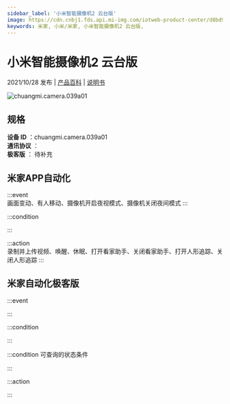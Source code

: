 ```yaml
---
sidebar_label: '小米智能摄像机2 云台版'
image: https://cdn.cnbj1.fds.api.mi-img.com/iotweb-product-center/d8bd9d21aa6cbcf545c50f453428325c_产品拟物图.png?GalaxyAccessKeyId=AKVGLQWBOVIRQ3XLEW&Expires=9223372036854775807&Signature=+fQ8A6aEiANhC6x9UPP1wM/BAAk=
keywords: 米家, 小米/米家, 小米智能摄像机2 云台版, 
---
```

# 小米智能摄像机2 云台版

2021/10/28 发布 | [产品百科](https://home.mi.com/webapp/content/baike/product/index.html?model=chuangmi.camera.039a01/) | [说明书](https://home.mi.com/views/introduction.html?model=chuangmi.camera.039a01&region=cn)

![chuangmi.camera.039a01](https://cdn.cnbj1.fds.api.mi-img.com/iotweb-product-center/d8bd9d21aa6cbcf545c50f453428325c_产品拟物图.png?GalaxyAccessKeyId=AKVGLQWBOVIRQ3XLEW&Expires=9223372036854775807&Signature=+fQ8A6aEiANhC6x9UPP1wM/BAAk=)

## 规格  
> 
**设备 ID** ：chuangmi.camera.039a01  
**通讯协议** ：  
**极客版**  ： 待补充 


## 米家APP自动化  

:::event  
画面变动、有人移动、摄像机开启夜视模式、摄像机关闭夜间模式
:::

:::condition  

:::

:::action   
录制并上传视频、唤醒、休眠、打开看家助手、关闭看家助手、打开人形追踪、关闭人形追踪
:::

## 米家自动化极客版  

:::event  

:::

:::condition  

:::

:::condition 可查询的状态条件  

:::

:::action  

:::

        
